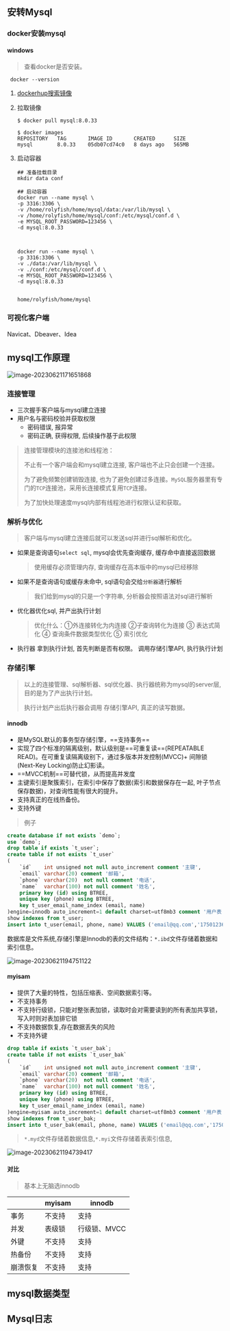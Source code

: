 ## 安转Mysql



### docker安装mysql

#### windows

> 查看docker是否安装。

```shell
 docker --version
```

1. [dockerhup搜索镜像](https://hub.docker.com/_/mysql)

2. 拉取镜像

   ```shell
   $ docker pull mysql:8.0.33
   
   $ docker images
   REPOSITORY   TAG       IMAGE ID       CREATED      SIZE
   mysql        8.0.33    05db07cd74c0   8 days ago   565MB
   ```

3. 启动容器

   ```shell
   ## 准备挂载目录
   mkdir data conf
   
   ## 启动容器
   docker run --name mysql \
   -p 3316:3306 \
   -v /home/rolyfish/home/mysql/data:/var/lib/mysql \
   -v /home/rolyfish/home/mysql/conf:/etc/mysql/conf.d \
   -e MYSQL_ROOT_PASSWORD=123456 \
   -d mysql:8.0.33
   
   
   
   docker run --name mysql \
   -p 3316:3306 \
   -v ./data:/var/lib/mysql \
   -v ./conf:/etc/mysql/conf.d \
   -e MYSQL_ROOT_PASSWORD=123456 \
   -d mysql:8.0.33
   
   
   home/rolyfish/home/mysql
   ```

### 可视化客户端

Navicat、Dbeaver、Idea



## mysql工作原理

![image-20230621171651868](D:\Desktop\myself\foot\数据库\mysql\assets\image-20230621171651868.png)

### 连接管理

- 三次握手客户端与mysql建立连接
- 用户名与密码校验并获取权限
  - 密码错误, 报异常
  - 密码正确, 获得权限, 后续操作基于此权限

> 连接管理模块的连接池和线程池：
>
> 不止有一个客户端会和mysql建立连接, 客户端也不止只会创建一个连接。
>
> 为了避免频繁创建销毁连接, 也为了避免创建过多连接。`MySQL`服务器里有专门的`TCP`连接池，采用长连接模式复用`TCP`连接。
>
> 为了加快处理速度mysql内部有线程池进行权限认证和获取。

### 解析与优化

> 客户端与mysql建立连接后就可以发送sql并进行sql解析和优化。

- 如果是查询语句`select sql`, mysql会优先查询缓存, 缓存命中直接返回数据

  > 使用缓存必须管理内存,  查询缓存在高本版中的mysql已经移除

- 如果不是查询语句或缓存未命中, sql语句会交给`分析器`进行解析

  > 我们给到mysql的只是一个字符串, 分析器会按照语法对sql进行解析

- 优化器优化sql, 并产出执行计划

  > 优化什么：①外连接转化为内连接 ②子查询转化为连接 ③ 表达式简化 ④ 查询条件数据类型优化 ⑤ 索引优化

- 执行器 拿到执行计划, 首先判断是否有权限。 调用存储引擎API, 执行执行计划



### 存储引擎

> 以上的连接管理、sql解析器、sql优化器、执行器统称为mysql的server层, 目的是为了产出执行计划。
>
> 执行计划产出后执行器会调用 存储引擎API, 真正的读写数据。

#### innodb

- 是MySQL默认的事务型存储引擎，==支持事务==
- 实现了四个标准的隔离级别，默认级别是==可重复读==(REPEATABLE READ)。在可重复读隔离级别下，通过多版本并发控制(MVCC)+ 间隙锁(Next-Key Locking)防止幻影读。
- ==MVCC机制==可替代锁，从而提高并发度
- 主键索引是聚簇索引，在索引中保存了数据(索引和数据保存在一起, 叶子节点保存数据)，对查询性能有很大的提升。
- 支持真正的在线热备份。
- 支持外键

> 例子

```sql
create database if not exists `demo`;
use `demo`;
drop table if exists `t_user`;
create table if not exists `t_user`
(
    `id`    int unsigned not null auto_increment comment '主键',
    `email` varchar(20) comment '邮箱',
    `phone` varchar(20)  not null comment '电话',
    `name`  varchar(100) not null comment '姓名',
    primary key (id) using BTREE,
    unique key (phone) using BTREE,
    key t_user_email_name_index (email, name)
)engine=innodb auto_increment=1 default charset=utf8mb3 comment '用户表';
show indexes from t_user;
insert into t_user(email, phone, name) VALUES ('email@qq.com','17501236947','李自成'),('email①@qq.com','17501236987','yyc');
```

数据库是文件系统,存储引擎是Innodb的表的文件结构：`*.ibd`文件存储着数据和索引信息。

![image-20230621194751122](D:\Desktop\myself\foot\数据库\mysql\assets\image-20230621194751122.png)



#### myisam

- 提供了大量的特性，包括压缩表、空间数据索引等。
- 不支持事务
- 不支持行级锁，只能对整张表加锁，读取时会对需要读到的所有表加共享锁，写入时则对表加排它锁
- 不支持数据恢复,存在数据丢失的风险
- 不支持外键

```sql
drop table if exists `t_user_bak`;
create table if not exists `t_user_bak`
(
    `id`    int unsigned not null auto_increment comment '主键',
    `email` varchar(20) comment '邮箱',
    `phone` varchar(20)  not null comment '电话',
    `name`  varchar(100) not null comment '姓名',
    primary key (id) using BTREE,
    unique key (phone) using BTREE,
    key t_user_email_name_index (email, name)
)engine=myisam auto_increment=1 default charset=utf8mb3 comment '用户表';
show indexes from t_user_bak;
insert into t_user_bak(email, phone, name) VALUES ('email@qq.com','17501236947','李自成'),('email①@qq.com','17501236987','yyc');
```

> `*.myd`文件存储着数据信息,`*.myi`文件存储着表索引信息,

![image-20230621194739417](D:\Desktop\myself\foot\数据库\mysql\assets\image-20230621194739417.png)

#### 对比

> 基本上无脑选innodb

|          | myisam | innodb       |
| -------- | ------ | ------------ |
| 事务     | 不支持 | 支持         |
| 并发     | 表级锁 | 行级锁、MVCC |
| 外键     | 不支持 | 支持         |
| 热备份   | 不支持 | 支持         |
| 崩溃恢复 | 不支持 | 支持         |

## mysql数据类型











































## Mysql日志














































